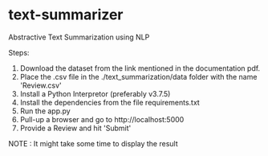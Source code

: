 # text-summarizer
Abstractive Text Summarization using NLP

Steps:

1. Download the dataset from the link mentioned in the documentation pdf.
2. Place the .csv file in the ./text_summarization/data folder with the name 'Review.csv'
3. Install a Python Interpretor (preferably v3.7.5)
4. Install the dependencies from the file requirements.txt
5. Run the app.py
6. Pull-up a browser and go to http://localhost:5000
7. Provide a Review and hit 'Submit'

NOTE : It might take some time to display the result
